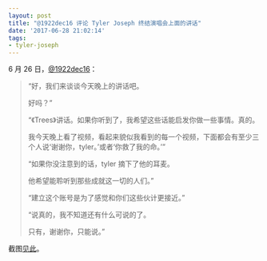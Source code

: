 ```yaml
---
layout: post
title: "@1922dec16 评论 Tyler Joseph 终结演唱会上面的讲话"
date: '2017-06-28 21:02:14'
tags:
- tyler-joseph
---
```



6 月 26 日，[@1922dec16](https://twitter.com/1922dec16)：

> “好，我们来谈谈今天晚上的讲话吧。
> 
> 好吗？”
> 
> “《Trees》讲话。如果你听到了，我希望这些话能启发你做一些事情。真的。
> 
> 我今天晚上看了视频，看起来貌似我看到的每一个视频，下面都会有至少三个人说‘谢谢你，tyler。’或者‘你救了我的命。’”
> 
> “如果你没注意到的话，tyler 摘下了他的耳麦。
> 
> 他希望能聆听到那些成就这一切的人们。”
> 
> “建立这个账号是为了感觉和你们这些伙计更接近。”
> 
> “说真的，我不知道还有什么可说的了。
> 
> 只有，谢谢你，只能说。”

截图[见此](http://dun4real.files.wordpress.com/2017/06/1922dec16-6-26.png)。


